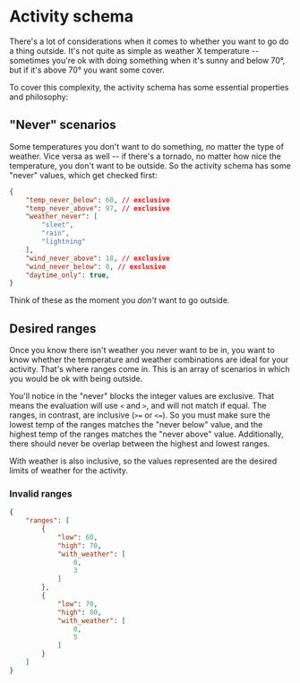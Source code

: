 # Activity schema

There's a lot of considerations when it comes to whether you want to go do a thing outside. It's not quite as simple as weather X temperature -- sometimes you're ok with doing something when it's sunny and below 70°, but if it's above 70° you want some cover. 

To cover this complexity, the activity schema has some essential properties and philosophy:

## "Never" scenarios
Some temperatures you don't want to do something, no matter the type of weather. Vice versa as well -- if there's a tornado, no matter how nice the temperature, you don't want to be outside. So the activity schema has some "never" values, which get checked first:

```json
{
    "temp_never_below": 60, // exclusive
    "temp_never_above": 97, // exclusive
    "weather_never": [
        "sleet",
        "rain",
        "lightning"
    ],
    "wind_never_above": 18, // exclusive
    "wind_never_below": 0, // exclusive
    "daytime_only": true,
}
```

Think of these as the moment you *don't* want to go outside. 

## Desired ranges
Once you know there isn't weather you never want to be in, you want to know whether the temperature and weather combinations are ideal for your activity. That's where ranges come in. This is an array of scenarios in which you would be ok with being outside.

You'll notice in the "never" blocks the integer values are exclusive. That means the evaluation will use `<` and `>`, and will not match if equal. The ranges, in contrast, are inclusive (`>=` or `<=`). So you must make sure the lowest temp of the ranges matches the "never below" value, and the highest temp of the ranges matches the "never above" value. Additionally, there should never be overlap between the highest and lowest ranges. 

With weather is also inclusive, so the values represented are the desired limits of weather for the activity. 

### Invalid ranges
```json
{
    "ranges": [
        {
            "low": 60,
            "high": 70,
            "with_weather": [
                0,
                3
            ]
        },
        {
            "low": 70,
            "high": 80,
            "with_weather": [
                0,
                5
            ]
        }
    ]
}
```